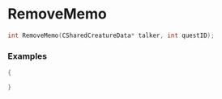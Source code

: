 # RemoveMemo

```cpp - C++
int RemoveMemo(CSharedCreatureData* talker, int questID);
```

### Examples
```cpp - C++
{

}
```
